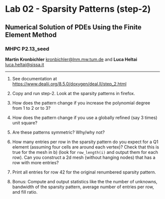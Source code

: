 #  Lab 02 - Sparsity Patterns (step-2)
## Numerical Solution of PDEs Using the Finite Element Method 
### MHPC P2.13_seed

**Martin Kronbichler** <kronbichler@lnm.mw.tum.de> 
and
**Luca Heltai** <luca.heltai@sissa.it>

* * * * *

1.  See documentation at
    <https://www.dealii.org/8.5.0/doxygen/deal.II/step_2.html>

2.  Copy and run step-2. Look at the sparsity patterns in firefox.

3.  How does the pattern change if you increase the polynomial degree
    from 1 to 2 or to 3?

4.  How does the pattern change if you use a globally refined (say 3
    times) unit square?

5.  Are these patterns symmetric? Why/why not?

6.  How many entries per row in the sparsity pattern do you expect for a
    Q1 element (assuming four cells are around each vertex)? Check that
    this is true for the mesh in b) (look for `row_length(i)` and output
    them for each row). Can you construct a 2d mesh (without hanging
    nodes) that has a row with more entries?

7.  Print all entries for row 42 for the original renumbered sparsity
    pattern.

8.  Bonus: Compute and output statistics like the the number of
    unknowns, bandwidth of the sparsity pattern, average number of
    entries per row, and fill ratio.


